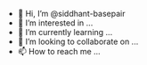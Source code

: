 - 👋 Hi, I’m @siddhant-basepair
- 👀 I’m interested in ...
- 🌱 I’m currently learning ...
- 💞️ I’m looking to collaborate on ...
- 📫 How to reach me ...

<!---
siddhant-basepair/siddhant-basepair is a ✨ special ✨ repository because its `README.md` (this file) appears on your GitHub profile.
You can click the Preview link to take a look at your changes.
--->

